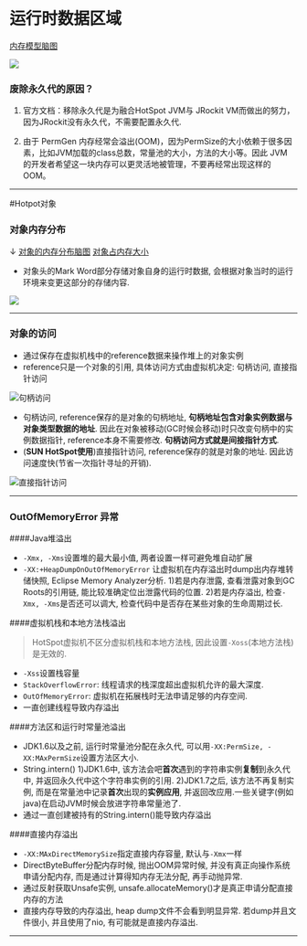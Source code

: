 # 运行时数据区域
[内存模型脑图](http://naotu.baidu.com/file/b353909f25734fbb1c27bc90a2104ce0?token=6227939a8fb74098)

![](https://upload-images.jianshu.io/upload_images/4039130-d80fbb31020ed12d.png?imageMogr2/auto-orient/strip%7CimageView2/2/w/1240)


### 废除永久代的原因？
1. 官方文档：移除永久代是为融合HotSpot JVM与 JRockit VM而做出的努力，因为JRockit没有永久代，不需要配置永久代.

2. 由于 PermGen 内存经常会溢出(OOM)，因为PermSize的大小依赖于很多因素，比如JVM加载的class总数，常量池的大小，方法的大小等。因此 JVM 的开发者希望这一块内存可以更灵活地被管理，不要再经常出现这样的 OOM。

---

#Hotpot对象
### 对象内存分布
↓
[对象的内存分布脑图](http://naotu.baidu.com/file/d43348634640270b63c1ce4db6da6273?token=76520791ce1e9c6c)
[对象占内存大小](https://blog.csdn.net/qq_15037231/article/details/102605981)

- 对象头的Mark Word部分存储对象自身的运行时数据,  会根据对象当时的运行环境来变更这部分的存储内容. 

![](https://upload-images.jianshu.io/upload_images/4039130-caa5faa956aa22c7.png?imageMogr2/auto-orient/strip%7CimageView2/2/w/1240)


---

### 对象的访问
* 通过保存在虚拟机栈中的reference数据来操作堆上的对象实例
* reference只是一个对象的引用, 具体访问方式由虚拟机决定: 句柄访问, 直接指针访问

![句柄访问](https://upload-images.jianshu.io/upload_images/4039130-ca122e2e9c99ef0d.png?imageMogr2/auto-orient/strip%7CimageView2/2/w/1240)

* 句柄访问, reference保存的是对象的句柄地址, **句柄地址包含对象实例数据与对象类型数据的地址**. 因此在对象被移动(GC时候会移动)时只改变句柄中的实例数据指针, reference本身不需要修改. **句柄访问方式就是间接指针方式**.
* (**SUN HotSpot使用**)直接指针访问, reference保存的就是对象的地址. 因此访问速度快(节省一次指针寻址的开销). 

![直接指针访问](https://upload-images.jianshu.io/upload_images/4039130-212db839ee011c2f.png?imageMogr2/auto-orient/strip%7CimageView2/2/w/1240)

---

### OutOfMemoryError 异常
####Java堆溢出
* ``-Xmx, -Xms``设置堆的最大最小值,  两者设置一样可避免堆自动扩展
* ``-XX:+HeapDumpOnOutOfMemoryError`` 让虚拟机在内存溢出时dump出内存堆转储快照, Eclipse Memory Analyzer分析.
1)若是内存泄露, 查看泄露对象到GC Roots的引用链, 能比较准确定位出泄露代码的位置.
2)若是内存溢出, 检查``-Xmx, -Xms``是否还可以调大, 检查代码中是否存在某些对象的生命周期过长.

####虚拟机栈和本地方法栈溢出
> HotSpot虚拟机不区分虚拟机栈和本地方法栈, 因此设置``-Xoss``(本地方法栈)是无效的.
* ``-Xss``设置栈容量
* ``StackOverflowError``: 线程请求的栈深度超出虚拟机允许的最大深度.
* ``OutOfMemoryError``: 虚拟机在拓展栈时无法申请足够的内存空间.
* 一直创建线程导致内存溢出

####方法区和运行时常量池溢出
* JDK1.6以及之前, 运行时常量池分配在永久代, 可以用``-XX:PermSize, -XX:MAxPermSize``设置方法区大小.
* String.intern()
1)JDK1.6中, 该方法会吧**首次**遇到的字符串实例**复制**到永久代中, 并返回永久代中这个字符串实例的引用.
2)JDK1.7之后, 该方法不再复制实例, 而是在常量池中记录**首次**出现的**实例应用**, 并返回改应用.一些关键字(例如java)在启动JVM时候会放进字符串常量池了.
* 通过一直创建被持有的String.intern()能导致内存溢出

####直接内存溢出
* ``-XX:MAxDirectMemorySize``指定直接内存容量, 默认与``-Xmx``一样
* DirectByteBuffer分配内存时候, 抛出OOM异常时候, 并没有真正向操作系统申请分配内存, 而是通过计算得知内存无法分配, 再手动抛异常.
* 通过反射获取Unsafe实例, unsafe.allocateMemory()才是真正申请分配直接内存的方法
* 直接内存导致的内存溢出, heap dump文件不会看到明显异常. 若dump并且文件很小, 并且使用了nio, 有可能就是直接内存溢出.
---  
